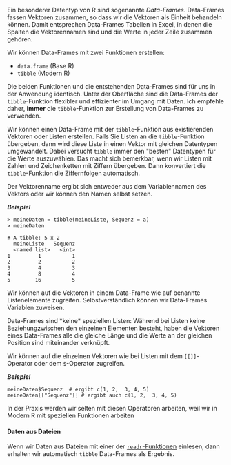 Ein besonderer Datentyp von R sind sogenannte *Data-Frames*. Data-Frames fassen Vektoren zusammen, so dass wir die Vektoren als Einheit behandeln können. Damit entsprechen Data-Frames Tabellen in Excel, in denen die Spalten die Vektorennamen sind und die Werte in jeder Zeile zusammen gehören. 

Wir können Data-Frames mit zwei Funktionen erstellen: 

* `data.frame` (Base R)
* `tibble` (Modern R)

Die beiden Funktionen und die entstehenden Data-Frames sind für uns in der Anwendung identisch. Unter der Oberfläche sind die Data-Frames der `tibble`-Funktion flexibler und effizienter im Umgang mit Daten. Ich empfehle daher, **immer** die `tibble`-Funktion zur Erstellung von Data-Frames zu verwenden.

Wir können einen Data-Frame mit der `tibble`-Funktion aus existierenden Vektoren oder Listen erstellen. Falls Sie Listen an die `tibble`-Funktion übergeben, dann wird diese Liste in einen Vektor mit gleichen Datentypen umgewandelt. Dabei versucht `tibble` immer den "besten" Datentypen für die Werte auszuwählen. Das macht sich bemerkbar, wenn wir Listen mit Zahlen und Zeichenketten mit Ziffern übergeben. Dann konvertiert die `tibble`-Funktion die Ziffernfolgen automatisch.

Der Vektorenname ergibt sich entweder aus dem Variablennamen des Vektors oder wir können den Namen selbst setzen.

***Beispiel***

```
> meineDaten = tibble(meineListe, Sequenz = a)
> meineDaten

# A tibble: 5 x 2
  meineListe   Sequenz
  <named list>   <int>
1         1          1
2         2          2
3         4          3
4         8          4
5        16          5
```

Wir können auf die Vektoren in einem Data-Frame wie auf benannte  Listenelemente zugreifen. Selbstverständlich können wir Data-Frames Variablen zuweisen. 

<p class="alert alert-info">Data-Frames sind *keine* speziellen Listen: Während bei Listen keine Beziehungzwischen den einzelnen Elementen besteht, haben die Vektoren eines Data-Frames alle die gleiche Länge und die Werte an der gleichen Position sind miteinander verknüpft.</p>

Wir können auf die einzelnen Vektoren wie bei Listen mit dem `[[]]`-Operator oder dem `$`-Operator zugreifen. 

***Beispiel***

```
meineDaten$Sequenz  # ergibt c(1, 2,  3, 4, 5)
meineDaten[["Sequenz"]] # ergibt auch c(1, 2,  3, 4, 5)
``` 

<p class="alert alert-info">In der Praxis werden wir selten mit diesen Operatoren arbeiten, weil wir in Modern R mit speziellen Funktionen arbeiten</p>

#### Daten aus Dateien

Wenn wir Daten aus Dateien mit einer der [`readr`-Funktionen](../2_Dateien/1_dateien.md) einlesen, dann erhalten wir automatisch `tibble` Data-Frames als Ergebnis.
